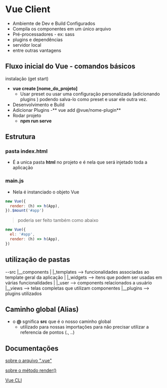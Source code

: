 
# Vue Client

- Ambiemte de Dev e Build Configurados
- Compila os componentes em um único arquivo
- Pré-processadores - ex: sass
- plugins e dependências
- servidor local
- entre outras vantagens

## Fluxo inicial do Vue - comandos básicos 
 instalação (get start)
- **vue create [nome_do_projeto]**
  - Usar preset ou usar uma configuração personalizada (adicionando plugins ) podendo salva-lo como preset e usar ele outra vez.
- Desenvolvimento e Build
- Adicionar Plugins
  -** vue add @vue/nome-plugin**
- Rodar projeto 
  - **npm run serve**

## Estrutura

### pasta index.html

- É a unica pasta **html** no projeto e é nela que será injetado toda a aplicação

### main.js

- Nela é instanciado o objeto Vue

```js
new Vue({
  render: (h) => h(App),
}).$mount('#app')
```

> poderia ser feito também como abaixo

```js
new Vue({
  el: '#app',
  render: (h) => h(App),
})
```

## utilização de pastas 

--src
  |__components
  | |_templates --> funcionalidades associadas ao template geral da aplicação
  | |_widgets --> itens que podem ser usadas em várias funcionalidades 
  | |_user --> components relacionados a usuário
  |__views --> telas completas que utilizam componentes 
  |__plugins --> plugins utilizados

## Caminho global (Alias)

- o **@** sgnifica **src**  que é o nosso caminho global 
  - utilizado para nossas importações para não precisar utilizar a referencia de pontos (., ..)

## Documentações

[sobre o arquivo ".vue"](https://br.vuejs.org/v2/guide/single-file-components.html)

[sobre o método render()](https://br.vuejs.org/v2/guide/render-function.html)

[Vue CLI](https://cli.vuejs.org/)

